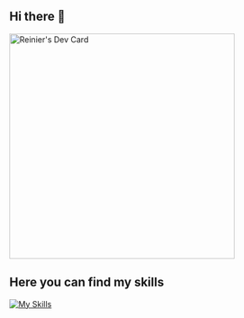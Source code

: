 ## Hi there 👋

<a href="https://app.daily.dev/RvDesignStudio"><img src="https://api.daily.dev/devcards/6e646978bd4f479a9fac87e2aeee8648.png?r=npb" width="400" alt="Reinier's Dev Card"/></a>

## Here you can find my skills
[![My Skills](https://skillicons.dev/icons?i=js,html,css,react,next,figma,vscode,php,wordpress,discord,docker,firebase)](https://rv-designs.nl)
<!--
**RvDstudio/RvDstudio** is a ✨ _special_ ✨ repository because its `README.md` (this file) appears on your GitHub profile.

Here are some ideas to get you started:

- 🔭 I’m currently working on ...
- 🌱 I’m currently learning ...
- 👯 I’m looking to collaborate on ...
- 🤔 I’m looking for help with ...
- 💬 Ask me about ...
- 📫 How to reach me: ...
- 😄 Pronouns: ...
- ⚡ Fun fact: ...
-->
